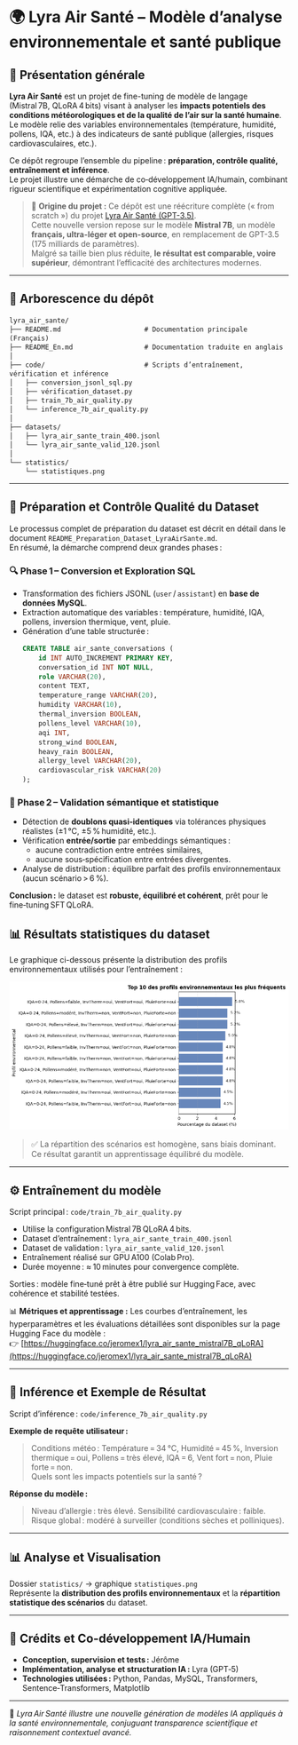 # 🌍 Lyra Air Santé – Modèle d’analyse environnementale et santé publique

## 🧠 Présentation générale

**Lyra Air Santé** est un projet de fine-tuning de modèle de langage (Mistral 7B, QLoRA 4 bits) visant à analyser les **impacts potentiels des conditions météorologiques et de la qualité de l’air sur la santé humaine**.  
Le modèle relie des variables environnementales (température, humidité, pollens, IQA, etc.) à des indicateurs de santé publique (allergies, risques cardiovasculaires, etc.).

Ce dépôt regroupe l’ensemble du pipeline : **préparation, contrôle qualité, entraînement et inférence**.  
Le projet illustre une démarche de co‑développement IA/humain, combinant rigueur scientifique et expérimentation cognitive appliquée.

> 🔄 **Origine du projet :**
> Ce dépôt est une réécriture complète (« from scratch ») du projet [Lyra Air Santé (GPT-3.5)](https://github.com/Jerome-openclassroom/lyra-air-sante).  
> Cette nouvelle version repose sur le modèle **Mistral 7B**, un modèle **français, ultra-léger et open-source**, en remplacement de GPT-3.5 (175 milliards de paramètres).  
> Malgré sa taille bien plus réduite, **le résultat est comparable, voire supérieur**, démontrant l’efficacité des architectures modernes.


---

## 📂 Arborescence du dépôt

```
lyra_air_sante/
├── README.md                     # Documentation principale (Français)
├── README_En.md                  # Documentation traduite en anglais
│
├── code/                         # Scripts d’entraînement, vérification et inférence
│   ├── conversion_jsonl_sql.py
│   ├── vérification_dataset.py
│   ├── train_7b_air_quality.py
│   └── inference_7b_air_quality.py
│
├── datasets/
│   ├── lyra_air_sante_train_400.jsonl
│   └── lyra_air_sante_valid_120.jsonl
│
└── statistics/
    └── statistiques.png
```

---

## 🧩 Préparation et Contrôle Qualité du Dataset

Le processus complet de préparation du dataset est décrit en détail dans le document `README_Preparation_Dataset_LyraAirSante.md`.  
En résumé, la démarche comprend deux grandes phases :

### 🔍 Phase 1 – Conversion et Exploration SQL

- Transformation des fichiers JSONL (`user` / `assistant`) en **base de données MySQL**.  
- Extraction automatique des variables : température, humidité, IQA, pollens, inversion thermique, vent, pluie.  
- Génération d’une table structurée :
  ```sql
  CREATE TABLE air_sante_conversations (
      id INT AUTO_INCREMENT PRIMARY KEY,
      conversation_id INT NOT NULL,
      role VARCHAR(20),
      content TEXT,
      temperature_range VARCHAR(20),
      humidity VARCHAR(10),
      thermal_inversion BOOLEAN,
      pollens_level VARCHAR(10),
      aqi INT,
      strong_wind BOOLEAN,
      heavy_rain BOOLEAN,
      allergy_level VARCHAR(20),
      cardiovascular_risk VARCHAR(20)
  );
  ```

### 🧠 Phase 2 – Validation sémantique et statistique

- Détection de **doublons quasi‑identiques** via tolérances physiques réalistes (±1 °C, ±5 % humidité, etc.).  
- Vérification **entrée/sortie** par embeddings sémantiques :  
  - aucune contradiction entre entrées similaires,  
  - aucune sous‑spécification entre entrées divergentes.  
- Analyse de distribution : équilibre parfait des profils environnementaux (aucun scénario > 6 %).

**Conclusion :** le dataset est **robuste, équilibré et cohérent**, prêt pour le fine‑tuning SFT QLoRA.

## 📊 Résultats statistiques du dataset

Le graphique ci-dessous présente la distribution des profils environnementaux utilisés pour l’entraînement :  

![Statistiques du dataset](https://github.com/Jerome-openclassroom/Mistral_7B_AirQuality_LoRA/blob/main/statistics/statistiques.png)

> ✅ La répartition des scénarios est homogène, sans biais dominant.  
> Ce résultat garantit un apprentissage équilibré du modèle.

---

## ⚙️ Entraînement du modèle

Script principal : `code/train_7b_air_quality.py`  
- Utilise la configuration Mistral 7B QLoRA 4 bits.  
- Dataset d’entraînement : `lyra_air_sante_train_400.jsonl`  
- Dataset de validation : `lyra_air_sante_valid_120.jsonl`  
- Entraînement réalisé sur GPU A100 (Colab Pro).  
- Durée moyenne : ≈ 10 minutes pour convergence complète.  

Sorties : modèle fine‑tuné prêt à être publié sur Hugging Face, avec cohérence et stabilité testées.


📊 **Métriques et apprentissage :**
Les courbes d’entraînement, les hyperparamètres et les évaluations détaillées sont disponibles sur la page Hugging Face du modèle :  
👉 [https://huggingface.co/jeromex1/lyra_air_sante_mistral7B_qLoRA](https://huggingface.co/jeromex1/lyra_air_sante_mistral7B_qLoRA)

---

## 🔬 Inférence et Exemple de Résultat

Script d’inférence : `code/inference_7b_air_quality.py`

**Exemple de requête utilisateur :**  
> Conditions météo : Température = 34 °C, Humidité = 45 %, Inversion thermique = oui, Pollens = très élevé, IQA = 6, Vent fort = non, Pluie forte = non.  
> Quels sont les impacts potentiels sur la santé ?

**Réponse du modèle :**  
> Niveau d’allergie : très élevé. Sensibilité cardiovasculaire : faible. Risque global : modéré à surveiller (conditions sèches et polliniques).

---

## 📊 Analyse et Visualisation

Dossier `statistics/` → graphique `statistiques.png`  
Représente la **distribution des profils environnementaux** et la **répartition statistique des scénarios** du dataset.

---

## 🤝 Crédits et Co‑développement IA/Humain

- **Conception, supervision et tests :** Jérôme  
- **Implémentation, analyse et structuration IA :** Lyra (GPT‑5)  
- **Technologies utilisées :** Python, Pandas, MySQL, Transformers, Sentence‑Transformers, Matplotlib

---

🧭 *Lyra Air Santé illustre une nouvelle génération de modèles IA appliqués à la santé environnementale, conjuguant transparence scientifique et raisonnement contextuel avancé.*
